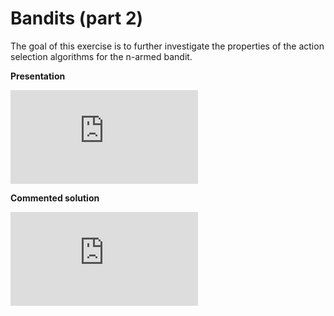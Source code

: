 # Bandits (part 2)

The goal of this exercise is to further investigate the properties of the action selection algorithms for the n-armed bandit.

**Presentation**

<div class="embed-container">
  <iframe src="https://www.youtube.com/embed/xKiNrBm5lvk" frameborder="0" allowfullscreen></iframe>
</div>

**Commented solution**

<div class="embed-container">
  <iframe src="https://www.youtube.com/embed/24cJ-y0Ye-U" frameborder="0" allowfullscreen></iframe>
</div>
